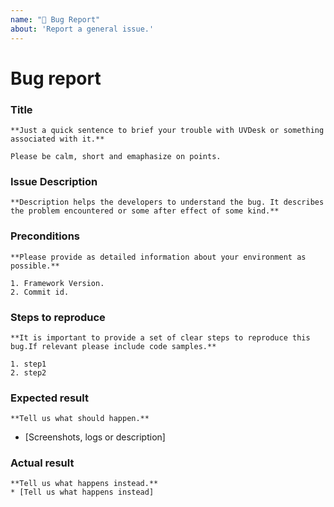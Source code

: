 ```yaml
---
name: "🐛 Bug Report"
about: 'Report a general issue.'
---
```


# Bug report

### Title
    **Just a quick sentence to brief your trouble with UVDesk or something associated with it.**

    Please be calm, short and emaphasize on points.

### Issue Description
    **Description helps the developers to understand the bug. It describes the problem encountered or some after effect of some kind.**

### Preconditions
    **Please provide as detailed information about your environment as possible.**

    1. Framework Version.
    2. Commit id.

### Steps to reproduce
    **It is important to provide a set of clear steps to reproduce this bug.If relevant please include code samples.**

    1. step1
    2. step2

### Expected result
    **Tell us what should happen.**
*    [Screenshots, logs or description]

### Actual result
    **Tell us what happens instead.**
    * [Tell us what happens instead]